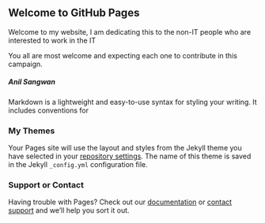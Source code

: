 ## Welcome to GitHub Pages

Welcome to my website, I am dedicating this to the non-IT people who are interested to work in the IT

You all are most welcome and expecting each one to contribute in this campaign.
##### Anil Sangwan

Markdown is a lightweight and easy-to-use syntax for styling your writing. It includes conventions for



### My Themes

Your Pages site will use the layout and styles from the Jekyll theme you have selected in your [repository settings](https://github.com/anilsangwan8/anilsangwan8.github.io/settings). The name of this theme is saved in the Jekyll `_config.yml` configuration file.

### Support or Contact

Having trouble with Pages? Check out our [documentation](https://docs.github.com/categories/github-pages-basics/) or [contact support](https://github.com/contact) and we’ll help you sort it out.
